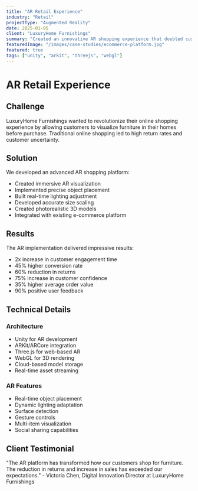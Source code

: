 ```yaml
---
title: "AR Retail Experience"
industry: "Retail"
projectType: "Augmented Reality"
date: 2025-01-05
client: "LuxuryHome Furnishings"
summary: "Created an innovative AR shopping experience that doubled customer engagement time and increased sales conversion by 45%"
featuredImage: "/images/case-studies/ecommerce-platform.jpg"
featured: true
tags: ["unity", "arkit", "threejs", "webgl"]
---
```


# AR Retail Experience

## Challenge

LuxuryHome Furnishings wanted to revolutionize their online shopping experience by allowing customers to visualize furniture in their homes before purchase. Traditional online shopping led to high return rates and customer uncertainty.

## Solution

We developed an advanced AR shopping platform:

- Created immersive AR visualization
- Implemented precise object placement
- Built real-time lighting adjustment
- Developed accurate size scaling
- Created photorealistic 3D models
- Integrated with existing e-commerce platform

## Results

The AR implementation delivered impressive results:

- 2x increase in customer engagement time
- 45% higher conversion rate
- 60% reduction in returns
- 75% increase in customer confidence
- 35% higher average order value
- 90% positive user feedback

## Technical Details

### Architecture
- Unity for AR development
- ARKit/ARCore integration
- Three.js for web-based AR
- WebGL for 3D rendering
- Cloud-based model storage
- Real-time asset streaming

### AR Features
- Real-time object placement
- Dynamic lighting adaptation
- Surface detection
- Gesture controls
- Multi-item visualization
- Social sharing capabilities

## Client Testimonial

"The AR platform has transformed how our customers shop for furniture. The reduction in returns and increase in sales has exceeded our expectations." - Victoria Chen, Digital Innovation Director at LuxuryHome Furnishings
